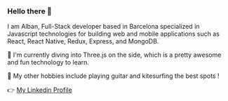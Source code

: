### Hello there 👋

I  am Alban, Full-Stack developer based in Barcelona specialized in Javascript technologies for building web and mobile applications such as React, React Native, Redux, Express, and MongoDB.

🌱 I'm currently diving into Three.js on the side, which is a pretty awesome and fun technology to learn.

🎸 My other hobbies include playing guitar and kitesurfing the best spots !

👉 [My Linkedin Profile](https://www.linkedin.com/in/alban-mansord/)



<!--
**alban44980/alban44980** is a ✨ _special_ ✨ repository because its `README.md` (this file) appears on your GitHub profile.

Here are some ideas to get you started:

- 🔭 I’m currently working on ...
- 🌱 I’m currently learning ...
- 👯 I’m looking to collaborate on ...
- 🤔 I’m looking for help with ...
- 💬 Ask me about ...
- 📫 How to reach me: ...
- 😄 Pronouns: ...
- ⚡ Fun fact: ...
-->
